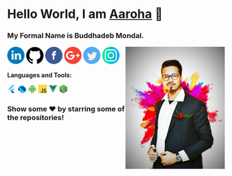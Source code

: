 # Hello World, I am <a href="https://aaroha33.github.io/">Aaroha</a> 👋 

### My Formal Name is Buddhadeb Mondal.

<img align='right' src="https://github.com/aaroha33/aaroha33/blob/master/logos/my_image.jpeg" width="230" />

<!-- **aaroha33/aaroha33** is a ✨ _special_ ✨ repository because its `README.md` (this file) appears on your GitHub profile. -->

<a href="https://www.linkedin.com/in/buddhadeb33/"><img src="https://github.com/aaroha33/aaroha33/blob/master/logos/linkedin.png" width="40" /></a>
<a href="https://github.com/aaroha33/"><img src="https://github.com/aaroha33/aaroha33/blob/master/logos/github-logo.png" width="40" /></a>
<a href="https://www.facebook.com/lbuddhadeb33/"><img src="https://github.com/aaroha33/aaroha33/blob/master/logos/facebook.png" width="40" /></a>
<a href="mailto:buddhadeb33@gmail.com"><img src="https://github.com/aaroha33/aaroha33/blob/master/logos/google-plus.png" width="40" /></a>
<a href="https://twitter.com/aroha33"><img src="https://github.com/aaroha33/aaroha33/blob/master/logos/twitter.png" width="40" /></a>
<a href="https://www.instagram.com/aaroha33"><img src="https://github.com/aaroha33/aaroha33/blob/master/logos/instagram.png" width="40" /></a>


**Languages and Tools:**  

<code><img height="20" src="https://raw.githubusercontent.com/github/explore/80688e429a7d4ef2fca1e82350fe8e3517d3494d/topics/flutter/flutter.png"></code>
<code><img height="20" src="https://raw.githubusercontent.com/github/explore/80688e429a7d4ef2fca1e82350fe8e3517d3494d/topics/dart/dart.png"></code>
<code><img height="20" src="https://raw.githubusercontent.com/github/explore/80688e429a7d4ef2fca1e82350fe8e3517d3494d/topics/android/android.png"></code>
<code><img height="20" src="https://raw.githubusercontent.com/github/explore/80688e429a7d4ef2fca1e82350fe8e3517d3494d/topics/javascript/javascript.png"></code>
<code><img height="20" src="https://raw.githubusercontent.com/github/explore/80688e429a7d4ef2fca1e82350fe8e3517d3494d/topics/vue/vue.png"></code>
<code><img height="20" src="https://raw.githubusercontent.com/github/explore/80688e429a7d4ef2fca1e82350fe8e3517d3494d/topics/nodejs/nodejs.png"></code>    

### Show some ❤️ by starring some of the repositories!
<!--
- 🔭 I’m currently working in Ericsson Global India Pvt. Ltd.
- 🌱 I’m currently learning ...
- 👯 I’m looking to collaborate on ...
- 🤔 I’m looking for help with ...
- 💬 Ask me about ...
- 📫 How to reach me: ...
- 😄 Pronouns: ...
- ⚡ Fun fact: ...
-->
